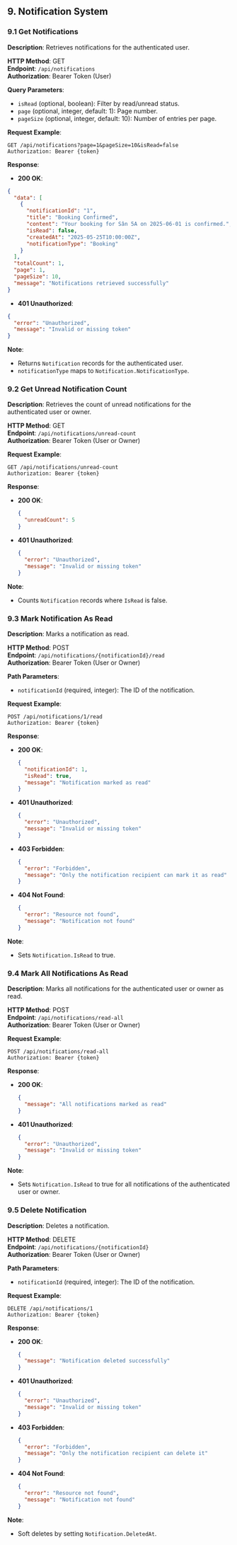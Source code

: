 ## 9. Notification System

### 9.1 Get Notifications

**Description**: Retrieves notifications for the authenticated user.

**HTTP Method**: GET  
**Endpoint**: `/api/notifications`  
**Authorization**: Bearer Token (User)

**Query Parameters**:

- `isRead` (optional, boolean): Filter by read/unread status.
- `page` (optional, integer, default: 1): Page number.
- `pageSize` (optional, integer, default: 10): Number of entries per page.

**Request Example**:

```http
GET /api/notifications?page=1&pageSize=10&isRead=false
Authorization: Bearer {token}
```

**Response**:

- **200 OK**:

```json
{
  "data": [
    {
      "notificationId": "1",
      "title": "Booking Confirmed",
      "content": "Your booking for Sân 5A on 2025-06-01 is confirmed.",
      "isRead": false,
      "createdAt": "2025-05-25T10:00:00Z",
      "notificationType": "Booking"
    }
  ],
  "totalCount": 1,
  "page": 1,
  "pageSize": 10,
  "message": "Notifications retrieved successfully"
}
```

- **401 Unauthorized**:

```json
{
  "error": "Unauthorized",
  "message": "Invalid or missing token"
}
```

**Note**:

- Returns `Notification` records for the authenticated user.
- `notificationType` maps to `Notification.NotificationType`.

### 9.2 Get Unread Notification Count

**Description**: Retrieves the count of unread notifications for the authenticated user or owner.

**HTTP Method**: GET  
**Endpoint**: `/api/notifications/unread-count`  
**Authorization**: Bearer Token (User or Owner)

**Request Example**:

```http
GET /api/notifications/unread-count
Authorization: Bearer {token}
```

**Response**:

- **200 OK**:

  ```json
  {
    "unreadCount": 5
  }
  ```

- **401 Unauthorized**:
  ```json
  {
    "error": "Unauthorized",
    "message": "Invalid or missing token"
  }
  ```

**Note**:

- Counts `Notification` records where `IsRead` is false.

### 9.3 Mark Notification As Read

**Description**: Marks a notification as read.

**HTTP Method**: POST  
**Endpoint**: `/api/notifications/{notificationId}/read`  
**Authorization**: Bearer Token (User or Owner)

**Path Parameters**:

- `notificationId` (required, integer): The ID of the notification.

**Request Example**:

```http
POST /api/notifications/1/read
Authorization: Bearer {token}
```

**Response**:

- **200 OK**:

  ```json
  {
    "notificationId": 1,
    "isRead": true,
    "message": "Notification marked as read"
  }
  ```

- **401 Unauthorized**:

  ```json
  {
    "error": "Unauthorized",
    "message": "Invalid or missing token"
  }
  ```

- **403 Forbidden**:

  ```json
  {
    "error": "Forbidden",
    "message": "Only the notification recipient can mark it as read"
  }
  ```

- **404 Not Found**:
  ```json
  {
    "error": "Resource not found",
    "message": "Notification not found"
  }
  ```

**Note**:

- Sets `Notification.IsRead` to true.

### 9.4 Mark All Notifications As Read

**Description**: Marks all notifications for the authenticated user or owner as read.

**HTTP Method**: POST  
**Endpoint**: `/api/notifications/read-all`  
**Authorization**: Bearer Token (User or Owner)

**Request Example**:

```http
POST /api/notifications/read-all
Authorization: Bearer {token}
```

**Response**:

- **200 OK**:

  ```json
  {
    "message": "All notifications marked as read"
  }
  ```

- **401 Unauthorized**:
  ```json
  {
    "error": "Unauthorized",
    "message": "Invalid or missing token"
  }
  ```

**Note**:

- Sets `Notification.IsRead` to true for all notifications of the authenticated user or owner.

### 9.5 Delete Notification

**Description**: Deletes a notification.

**HTTP Method**: DELETE  
**Endpoint**: `/api/notifications/{notificationId}`  
**Authorization**: Bearer Token (User or Owner)

**Path Parameters**:

- `notificationId` (required, integer): The ID of the notification.

**Request Example**:

```http
DELETE /api/notifications/1
Authorization: Bearer {token}
```

**Response**:

- **200 OK**:

  ```json
  {
    "message": "Notification deleted successfully"
  }
  ```

- **401 Unauthorized**:

  ```json
  {
    "error": "Unauthorized",
    "message": "Invalid or missing token"
  }
  ```

- **403 Forbidden**:

  ```json
  {
    "error": "Forbidden",
    "message": "Only the notification recipient can delete it"
  }
  ```

- **404 Not Found**:
  ```json
  {
    "error": "Resource not found",
    "message": "Notification not found"
  }
  ```

**Note**:

- Soft deletes by setting `Notification.DeletedAt`.
